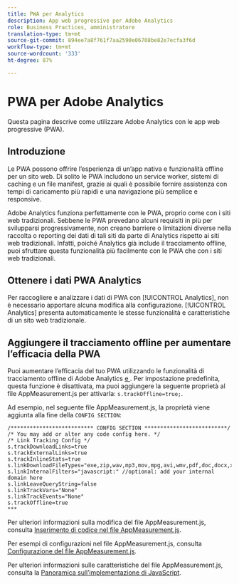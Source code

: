 ```yaml
---
title: PWA per Analytics
description: App web progressive per Adobe Analytics
role: Business Practices, amministratore
translation-type: tm+mt
source-git-commit: 894ee7a8f761f7aa2590e06708be82e7ecfa3f6d
workflow-type: tm+mt
source-wordcount: '333'
ht-degree: 87%

---
```



# PWA per Adobe Analytics

Questa pagina descrive come utilizzare Adobe Analytics con le app web progressive (PWA).

## Introduzione

Le PWA possono offrire l’esperienza di un’app nativa e funzionalità offline per un sito web. Di solito le PWA includono un service worker, sistemi di caching e un file manifest, grazie ai quali è possibile fornire assistenza con tempi di caricamento più rapidi e una navigazione più semplice e responsive.

Adobe Analytics funziona perfettamente con le PWA, proprio come con i siti web tradizionali. Sebbene le PWA prevedano alcuni requisiti in più per svilupparsi progressivamente, non creano barriere o limitazioni diverse nella raccolta o reporting dei dati di tali siti da parte di Analytics rispetto ai siti web tradizionali. Infatti, poiché Analytics già include il tracciamento offline, puoi sfruttare questa funzionalità più facilmente con le PWA che con i siti web tradizionali.

## Ottenere i dati PWA Analytics

Per raccogliere e analizzare i dati di PWA con [!UICONTROL Analytics], non è necessario apportare alcuna modifica alla configurazione. [!UICONTROL Analytics] presenta automaticamente le stesse funzionalità e caratteristiche di un sito web tradizionale.

## Aggiungere il tracciamento offline per aumentare l’efficacia della PWA

Puoi aumentare l’efficacia del tuo PWA utilizzando le funzionalità di tracciamento offline di Adobe Analytics [e ](https://docs.adobe.com/content/help/it-IT/analytics/implementation/vars/functions/forceoffline.translate.html). Per impostazione predefinita, questa funzione è disattivata, ma puoi aggiungere la seguente proprietà al file AppMeasurement.js per attivarla: `s.trackOffline=true;`.

Ad esempio, nel seguente file AppMeasurement.js, la proprietà viene aggiunta alla fine della `CONFIG SECTION`:

```
/************************** CONFIG SECTION **************************/ 
/* You may add or alter any code config here. */ 
/* Link Tracking Config */ 
s.trackDownloadLinks=true 
s.trackExternalLinks=true 
s.trackInlineStats=true 
s.linkDownloadFileTypes="exe,zip,wav,mp3,mov,mpg,avi,wmv,pdf,doc,docx,xls,xlsx,ppt,pptx" 
s.linkInternalFilters="javascript:" //optional: add your internal domain here 
s.linkLeaveQueryString=false 
s.linkTrackVars="None" 
s.linkTrackEvents="None" 
s.trackOffline=true
*** 
```

Per ulteriori informazioni sulla modifica del file AppMeasurement.js, consulta [Inserimento di codice nel file AppMeasurement.js](https://docs.adobe.com/content/help/it-IT/analytics/implementation/other/dtm/analytics-tool/t-appmeasurement-code.translate.html).

Per esempi di configurazioni nel file AppMeasurement.js, consulta [Configurazione del file AppMeasurement.js](https://docs.adobe.com/content/help/it-IT/analytics/implementation/js/overview.translate.html#section_042412C29CC249E298F19B2BC2F43CE7).

Per ulteriori informazioni sulle caratteristiche del file AppMeasurement.js, consulta la [Panoramica sull’implementazione di JavaScript](https://docs.adobe.com/content/help/it-IT/analytics/implementation/js/migrate-from-hcode.translate.html).
